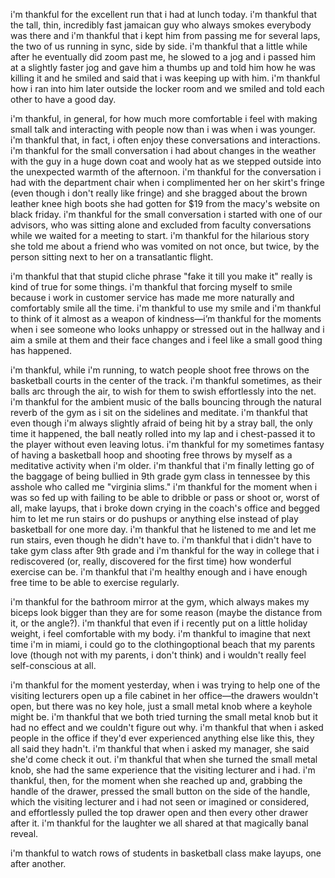 i'm thankful for the excellent run that i had at lunch today. i'm thankful that the tall, thin, incredibly fast jamaican guy who always smokes everybody was there and i'm thankful that i kept him from passing me for several laps, the two of us running in sync, side by side. i'm thankful that a little while after he eventually did zoom past me, he slowed to a jog and i passed him at a slightly faster jog and gave him a thumbs up and told him how he was killing it and he smiled and said that i was keeping up with him. i'm thankful how i ran into him later outside the locker room and we smiled and told each other to have a good day.

i'm thankful, in general, for how much more comfortable i feel with making small talk and interacting with people now than i was when i was younger. i'm thankful that, in fact, i often enjoy these conversations and interactions. i'm thankful for the small conversation i had about changes in the weather with the guy in a huge down coat and wooly hat as we stepped outside into the unexpected warmth of the afternoon. i'm thankful for the conversation i had with the department chair when i complimented her on her skirt's fringe (even though i don't really like fringe) and she bragged about the brown leather knee high boots she had gotten for $19 from the macy's website on black friday. i'm thankful for the small conversation i started with one of our advisors, who was sitting alone and excluded from faculty conversations while we waited for a meeting to start. i'm thankful for the hilarious story she told me about a friend who was vomited on not once, but twice, by the person sitting next to her on a transatlantic flight.

i'm thankful that that stupid cliche phrase "fake it till you make it" really is kind of true for some things. i'm thankful that forcing myself to smile because i work in customer service has made me more naturally and comfortably smile all the time. i'm thankful to use my smile and i'm thankful to think of it almost as a weapon of kindness—i’m thankful for the moments when i see someone who looks unhappy or stressed out in the hallway and i aim a smile at them and their face changes and i feel like a small good thing has happened.

i'm thankful, while i'm running, to watch people shoot free throws on the basketball courts in the center of the track. i'm thankful sometimes, as their balls arc through the air, to wish for them to swish effortlessly into the net. i'm thankful for the ambient music of the balls bouncing through the natural reverb of the gym as i sit on the sidelines and meditate. i'm thankful that even though i'm always slightly afraid of being hit by a stray ball, the only time it happened, the ball neatly rolled into my lap and i chest-passed it to the player without even leaving lotus. i'm thankful for my sometimes fantasy of having a basketball hoop and shooting free throws by myself as a meditative activity when i'm older. i'm thankful that i'm finally letting go of the baggage of being bullied in 9th grade gym class in tennessee by this asshole who called me "virginia slims." i'm thankful for the moment when i was so fed up with failing to be able to dribble or pass or shoot or, worst of all, make layups, that i broke down crying in the coach's office and begged him to let me run stairs or do pushups or anything else instead of play basketball for one more day. i'm thankful that he listened to me and let me run stairs, even though he didn't have to. i'm thankful that i didn't have to take gym class after 9th grade and i'm thankful for the way in college that i rediscovered (or, really, discovered for the first time) how wonderful exercise can be. i'm thankful that i'm healthy enough and i have enough free time to be able to exercise regularly.

i'm thankful for the bathroom mirror at the gym, which always makes my biceps look bigger than they are for some reason (maybe the distance from it, or the angle?). i'm thankful that even if i recently put on a little holiday weight, i feel comfortable with my body. i'm thankful to imagine that next time i'm in miami, i could go to the clothingoptional beach that my parents love (though not with my parents, i don't think) and i wouldn't really feel self-conscious at all.

i'm thankful for the moment yesterday, when i was trying to help one of the visiting lecturers open up a file cabinet in her office—the drawers wouldn't open, but there was no key hole, just a small metal knob where a keyhole might be. i'm thankful that we both tried turning the small metal knob but it had no effect and we couldn't figure out why. i'm thankful that when i asked people in the office if they'd ever experienced anything else like this, they all said they hadn't. i'm thankful that when i asked my manager, she said she'd come check it out. i'm thankful that when she turned the small metal knob, she had the same experience that the visiting lecturer and i had. i'm thankful, then, for the moment when she reached up and, grabbing the handle of the drawer, pressed the small button on the side of the handle, which the visiting lecturer and i had not seen or imagined or considered, and effortlessly pulled the top drawer open and then every other drawer after it. i'm thankful for the laughter we all shared at that magically banal reveal.

i'm thankful to watch rows of students in basketball class make layups, one after another.
